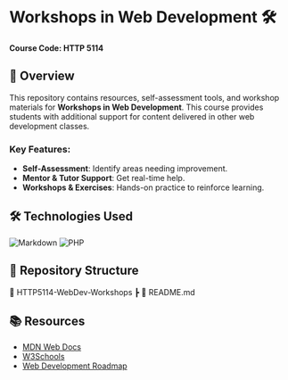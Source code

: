 # Workshops in Web Development 🛠️
**Course Code: HTTP 5114**

## 📌 Overview
This repository contains resources, self-assessment tools, and workshop materials for **Workshops in Web Development**. This course provides students with additional support for content delivered in other web development classes. 

### Key Features:
- **Self-Assessment**: Identify areas needing improvement.
- **Mentor & Tutor Support**: Get real-time help.
- **Workshops & Exercises**: Hands-on practice to reinforce learning.

## 🛠️ Technologies Used  
![Markdown](https://img.shields.io/badge/Markdown-000000?style=for-the-badge&logo=markdown&logoColor=white)
![PHP](https://img.shields.io/badge/PHP-777BB4?style=for-the-badge&logo=php&logoColor=white)

## 📁 Repository Structure
📂 HTTP5114-WebDev-Workshops ┣ 📜 README.md


## 📚 Resources
- [MDN Web Docs](https://developer.mozilla.org/)
- [W3Schools](https://www.w3schools.com/)
- [Web Development Roadmap](https://roadmap.sh/)
